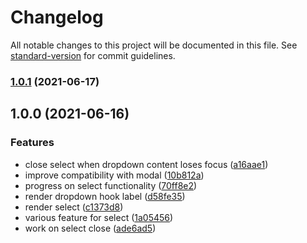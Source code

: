 # Changelog

All notable changes to this project will be documented in this file. See [standard-version](https://github.com/conventional-changelog/standard-version) for commit guidelines.

### [1.0.1](https://github.com/brunoscopelliti/react-select/compare/v1.0.0...v1.0.1) (2021-06-17)

## 1.0.0 (2021-06-16)


### Features

* close select when dropdown content loses focus ([a16aae1](https://github.com/brunoscopelliti/react-select/commits/a16aae1aa01d64c32ebdd3f87d4e321a29d0a4e6))
* improve compatibility with modal ([10b812a](https://github.com/brunoscopelliti/react-select/commits/10b812a0fdd112640ae849447b4e53ab7c2f4d14))
* progress on select functionality ([70ff8e2](https://github.com/brunoscopelliti/react-select/commits/70ff8e26a0d7678b42ace7d0e4c557d5fe2e685c))
* render dropdown hook label ([d58fe35](https://github.com/brunoscopelliti/react-select/commits/d58fe35a53150f59731f404758e066a7703333c7))
* render select ([c1373d8](https://github.com/brunoscopelliti/react-select/commits/c1373d81046d5fa6ae66d0c3054c2d950e261700))
* various feature for select ([1a05456](https://github.com/brunoscopelliti/react-select/commits/1a05456a4f6224b8d916ad2f79a911d80c72a3bb))
* work on select close ([ade6ad5](https://github.com/brunoscopelliti/react-select/commits/ade6ad55f8287c4d094755b8f01b362d44d20e48))
